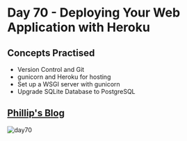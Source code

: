 # Day 70 - Deploying Your Web Application with Heroku
## Concepts Practised
- Version Control and Git
- gunicorn and Heroku for hosting
- Set up a WSGI server with gunicorn
- Upgrade SQLite Database to PostgreSQL
## [Phillip's Blog](https://phillip-blog.herokuapp.com/)
![day70](https://user-images.githubusercontent.com/98851253/165169297-806ea8bd-70d6-4f25-b923-626ef2100c7c.gif)
